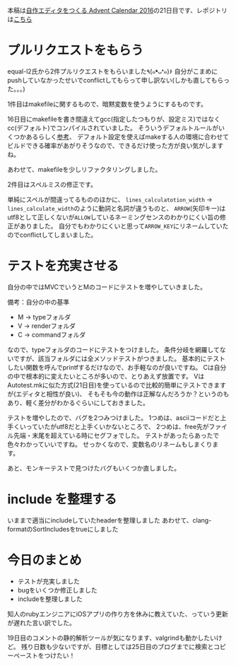 本稿は[自作エディタをつくる Advent Calendar 2016](http://qiita.com/advent-calendar/2016/make_editor)の21日目です、レポジトリは[こちら](https://github.com/tinyco/tiny_code_editor)

# プルリクエストをもらう

equal-l2氏から2件プルリクエストをもらいました٩(๑❛ᴗ❛๑)۶
自分がこまめにpushしていなかったせいでconflictしてもらって申し訳ない(しかも直してもらった。。。)

1件目はmakefileに関するもので、暗黙変数を使うようにするものです。

16日目にmakefileを書き間違えてgcc(指定したつもりが、設定ミス)ではなくcc(デフォルト)でコンパイルされていました。
そういうデフォルトルールがいくつかあるらしく[参考](http://www.ecoop.net/coop/translated/GNUMake3.77/make_10.jp.html)、
デフォルト設定を使えばmakeする人の環境に合わせてビルドできる確率があがりそうなので、できるだけ使った方が良い気がしますね。

あわせて、makefileを少しリファクタリングしました。

2件目はスペルミスの修正です。

単純にスペルが間違ってるもののほかに、
`lines_calculatotion_width` → `lines_calculate_width`のように動詞と名詞が違うものと、
`ARROW`(矢印キー)はutf8として正しくないが`ALLOW`しているネーミングセンスのわかりにくい旨の修正がありました。
自分でもわかりにくいと思って`ARROW_KEY`にリネームしていたのでconflictしてしまいました。

# テストを充実させる

自分の中ではMVCでいうとMのコードにテストを増やしていきました。

備考：自分の中の基準

- M -> typeフォルダ
- V -> renderフォルダ
- C -> commandフォルダ

なので、typeフォルダのコードにテストをつけました。
条件分岐を網羅してないですが、該当フォルダには全メソッドテストがつきました。
基本的にテストしたい関数を呼んでprintfするだけなので、お手軽なのが良いですね。
Cは自分の中で根本的に変えたいところが多いので、とりあえず放置です。
VはAutotest.mkに似た方式(21日目)を使っているので比較的簡単にテストできますが(エディタと相性が良い)、
そもそも今の動作は正解なんだろうか？というのもあり、軽く差分がわかるぐらいにしておきました。

テストを増やしたので、バグを2つみつけました。
1つめは、asciiコードだと上手くいっていたがutf8だと上手くいかないところで、
2つめは、free先がファイル先端・末尾を超えている時にセグフォでした。
テストがあったらあったで色々わかっていいですね。
せっかくなので、変数名のリネームもしまくります。

あと、モンキーテストで見つけたバグもいくつか直しました。

# include を整理する

いままで適当にincludeしていたheaderを整理しました
あわせて、clang-formatのSortIncludesをtrueにしました

# 今日のまとめ

- テストが充実しました
- bugをいくつか修正しました
- includeを整理しました

知人のrubyエンジニアにiOSアプリの作り方を休みに教えていた、っていう更新が遅れた言い訳でした。

19日目のコメントの静的解析ツールが気になります、valgrindも動かしたいけど。
残り日数も少ないですが、目標としては25日目のブログまでに検索とコピーペーストをつけたい！